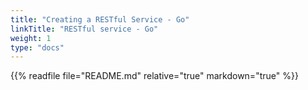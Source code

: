 ```yaml
---
title: "Creating a RESTful Service - Go"
linkTitle: "RESTful service - Go"
weight: 1
type: "docs"
---
```


{{% readfile file="README.md" relative="true" markdown="true" %}}
